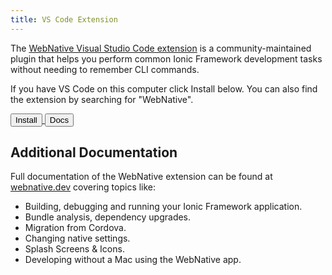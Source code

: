 ```yaml
---
title: VS Code Extension
---
```


<head>
  <title>VS Code Extension</title>
  <meta name="description" content="Using the Ionic/Ionic-Framework VS Code Extension" />
</head>

The [WebNative Visual Studio Code extension](https://marketplace.visualstudio.com/items?itemName=webnative.webnative) is a community-maintained plugin that helps you perform common Ionic Framework development tasks without needing to remember CLI commands.

If you have VS Code on this computer click Install below. You can also find the extension by searching for "WebNative".

<a href="vscode:extension/webnative.webnative" target="_self">
  <button className="install-button">Install</button>
</a>
<a href="https://webnative.dev/introduction/getting-started/" target="_self">
  <button className="docs-button">Docs</button>
</a>

## Additional Documentation

Full documentation of the WebNative extension can be found at [webnative.dev](https://webnative.dev/introduction/getting-started/) covering topics like:

- Building, debugging and running your Ionic Framework application.
- Bundle analysis, dependency upgrades.
- Migration from Cordova.
- Changing native settings.
- Splash Screens & Icons.
- Developing without a Mac using the WebNative app.
